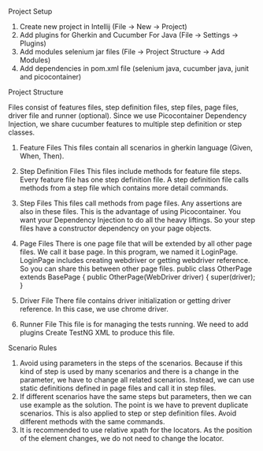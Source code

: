 Project Setup

1. Create new project in Intellij (File → New → Project)
2. Add plugins for Gherkin and Cucumber For Java (File → Settings → Plugins)
3. Add modules selenium jar files (File → Project Structure → Add Modules)
4. Add dependencies in pom.xml file (selenium java, cucumber java, junit and picocontainer)

Project Structure 

Files consist of features files, step definition files, step files, page files, driver file and runner (optional). Since we use Picocontainer Dependency Injection, we share cucumber features to multiple step definition or step classes.
1. Feature Files
This files contain all scenarios in gherkin language (Given, When, Then).
2. Step Definition Files
This files include methods for feature file steps. Every feature file has one step definition file. A step definition file calls methods from a step file which contains more detail commands.  
3. Step Files
This files call methods from page files. Any assertions are also in these files. This is the advantage of using Picocontainer. You want your Dependency Injection to do all the heavy liftings. So your step files have a constructor dependency on your page objects. 
4. Page Files
There is one page file that will be extended by all other page files. We call it base page. In this program, we named it LoginPage. LoginPage includes creating webdriver or getting webdriver reference. So you can share this between other page files. 
public class OtherPage extends BasePage {
 public OtherPage(WebDriver driver) {
        super(driver);
    }

5. Driver File
There file contains driver initialization or getting driver reference. In this case, we use chrome driver. 
6. Runner File
This file is for managing the tests running. We need to add plugins Create TestNG XML to produce this  file. 

Scenario Rules

1. Avoid using parameters in the steps of the scenarios. Because if this kind of step is used by many scenarios and there is a change in the parameter, we have to change all related scenarios. Instead, we can use static definitions defined in page files and call it in step files. 
2. If different scenarios have the same steps but parameters, then we can use example as the solution. The point is we have to prevent duplicate scenarios. This is also applied to step or step definition files. Avoid different methods with the same commands.
3. It is recommended to use relative xpath for the locators. As the position of the element changes, we do not need to change the locator.  
